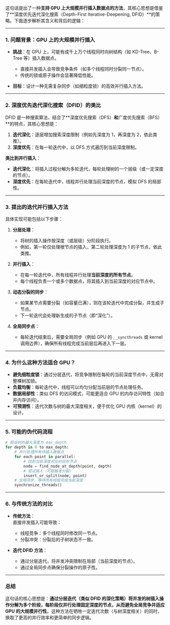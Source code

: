 这句话提出了一种**支持 GPU 上大规模并行插入数据点的方法**，其核心思想是借鉴了**深度优先迭代深化搜索（Depth-First Iterative-Deepening, DFID）**的策略。下面逐步解析其含义和背后的逻辑：

---

### 1. **问题背景：GPU 上的大规模并行插入**
- **挑战**：在 GPU 上，可能有成千上万个线程同时向树结构（如 KD-Tree、B-Tree 等）插入数据点。  
  - 直接并发插入会导致竞争条件（如多个线程同时分裂同一节点）。
  - 传统的锁或原子操作会显著降低性能。

- **目标**：设计一种无需复杂同步（如细粒度锁）的高效并行插入方法。

---

### 2. **深度优先迭代深化搜索（DFID）的类比**
DFID 是一种搜索算法，结合了**深度优先搜索（DFS）**和**广度优先搜索（BFS）**的特点，其核心思想是：
1. **迭代深化**：逐层增加搜索深度限制（例如先深度为 1，再深度为 2，依此类推）。
2. **深度优先**：在每一轮迭代中，以 DFS 方式遍历到当前深度限制。

**类比到并行插入**：
- **迭代深化**：将插入过程分解为多轮迭代，每轮处理树的一个层级（或一定深度的节点）。
- **深度优先**：在每轮迭代中，线程并行处理当前深度的节点，模拟 DFS 的局部性。

---

### 3. **提出的迭代并行插入方法**
具体实现可能包括以下步骤：
1. **分层处理**：  
   - 将树的插入操作按深度（或层级）分阶段执行。  
   - 例如，第一轮仅处理根节点的插入，第二轮处理深度为 1 的子节点，依此类推。

2. **并行插入**：  
   - 在每一轮迭代中，所有线程并行处理**当前深度的所有节点**。  
   - 每个线程负责一个或多个数据点，将其插入到当前深度的对应节点中。

3. **动态分裂的同步**：  
   - 如果某节点需要分裂（如容量已满），则在该轮迭代中完成分裂，并生成子节点。  
   - 下一轮迭代会处理新生成的子节点（即“深化”）。

4. **全局同步点**：  
   - 每轮迭代结束后，需要全局同步（例如 GPU 的 `__syncthreads` 或 kernel 调用边界），确保所有线程完成当前层后再进入下一层。

---

### 4. **为什么这种方法适合 GPU？**
- **避免细粒度锁**：通过分层迭代，将竞争限制在每轮的当前深度节点中，无需对整棵树加锁。
- **负载均衡**：每轮迭代中，线程可以均匀分配当前层的节点处理任务。
- **数据局部性**：类似 DFS 的访问模式，可能更适合 GPU 的内存访问特性（如合并内存访问）。
- **可预测性**：迭代次数与树的最大深度相关，便于优化 GPU 内核（kernel）的设计。

---

### 5. **可能的伪代码流程**
```python
# 假设树的最大深度为 max_depth
for depth in 0 to max_depth:
    # 并行处理所有待插入数据点
    for each point in parallel:
        # 找到当前深度对应的目标节点
        node = find_node_at_depth(point, depth)
        # 尝试插入（可能触发分裂）
        insert_or_split(node, point)
    # 全局同步，等待所有线程完成当前深度
    synchronize_threads()
```

---

### 6. **与传统方法的对比**
- **传统方法**：  
  直接并发插入可能导致：
  - 线程竞争：多个线程同时修改同一节点。
  - 分裂冲突：分裂后的子树状态不一致。

- **迭代 DFID 方法**：  
  - 通过分层迭代，将并发冲突限制在局部（当前深度的节点）。
  - 通过全局同步点确保分裂操作的原子性。

---

### 总结
这句话的核心思想是：**通过分层迭代（类似 DFID 的深化策略）将并发的树插入操作分解为多个阶段，每阶段仅并行处理固定深度的节点，从而避免全局竞争并适应 GPU 的大规模并行性**。这种方法在牺牲一定迭代次数（与树深度相关）的同时，换取了更高的并行效率和更简单的同步逻辑。